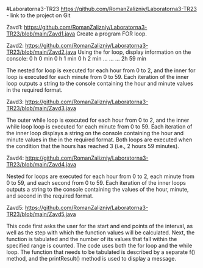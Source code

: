 #Laboratorna3-TR23 https://github.com/RomanZalizniy/Laboratorna3-TR23 - link to the project on Git

Zavd1: https://github.com/RomanZalizniy/Laboratorna3-TR23/blob/main/Zavd1.java Create a program FOR loop.


Zavd2: https://github.com/RomanZalizniy/Laboratorna3-TR23/blob/main/Zavd2.java Using the for loop, display information on the console: 
	0 h 0 min
	0 h 1 min
	0 h 2 min
	...
	...
	...
	2h 59 min

The nested for loop is executed for each hour from 0 to 2, and the inner for loop is executed for each minute from 0 to 59. Each iteration of the inner loop outputs a string to the console containing the hour and minute values in the required format.


Zavd3: https://github.com/RomanZalizniy/Laboratorna3-TR23/blob/main/Zavd3.java

The outer while loop is executed for each hour from 0 to 2, and the inner while loop
loop is executed for each minute from 0 to 59. Each iteration of the inner loop
displays a string on the console containing the hour and minute values in the
in the required format. Both loops are executed when the condition that the hours
has reached 3 (i.e., 2 hours 59 minutes).


Zavd4: https://github.com/RomanZalizniy/Laboratorna3-TR23/blob/main/Zavd4.java

Nested for loops are executed for each hour from 0 to 2, each minute from 0 to 59, and each 
second from 0 to 59. Each iteration of the inner loops outputs a string to the console containing 
the values of the hour, minute, and second in the required format.


Zavd5: https://github.com/RomanZalizniy/Laboratorna3-TR23/blob/main/Zavd5.java

This code first asks the user for the start and end points of the interval, as well as the step with which the function values will be calculated. Next, the function is tabulated and the number of its values that fall within the specified range is counted. The code uses both the for loop and the while loop. The function that needs to be tabulated is described by a separate f() method, and the printResult() method is used to display a message.
